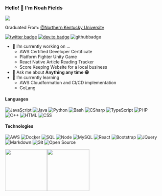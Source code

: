 ### Hello! 👋 I'm Noah Fields
![](https://komarev.com/ghpvc/?username=ogoodness&color=green)

Graduated From: [@Northern Kentucky University](https://www.nku.edu)

[![twitter badge](https://img.shields.io/badge/-@NoahFields_-%231FA1F1?style=flat&logo=twitter&logoColor=white)](https://twitter.com/NoahFields_)
[![dev.to badge](https://img.shields.io/badge/-Noah_Fields-%230177B5?style=flat&logo=linkedin)](https://www.linkedin.com/in/-NoahFields)
![githubbadge](https://img.shields.io/github/followers/OGoodness?style=social)

- 🔭 I’m currently working on ...
  - AWS Certified Developer Certificate
  - Platform Fighter Unity Game
  - React Native Article Reading Tracker
  - Score Keeping Website for a local business
- 💬 Ask me about **Anything any time 😀**
- 🌱 I’m currently learning 
  - AWS Cloudformation and CI/CD implementation
  - GoLang


#### Languages

![JavaScript](https://img.shields.io/badge/-JavaScript-fff?&logo=JavaScript&logoColor=ddc508)
![Java](https://img.shields.io/badge/-Java-fff?&logo=Java&logoColor=007396)
![Python](https://img.shields.io/badge/-Python-fff?&logo=python&logoColor=green)
![Bash](https://img.shields.io/badge/-Bash-fff?&logo=Linux&logoColor=black)
![CSharp](https://img.shields.io/badge/-CSharp-fff?&logo=c-sharp&logoColor=blue)
![TypeScript](https://img.shields.io/badge/-TypeScript-fff?&logo=TypeScript&logoColor=007ACC)
![PHP](https://img.shields.io/badge/-PHP-fff?&logo=PHP)
![C++](https://img.shields.io/badge/-C++-fff?&logo=c%2b%2b&logoColor=00599C)
![HTML](https://img.shields.io/badge/-HTML-fff?&logo=HTML5)
![CSS](https://img.shields.io/badge/-CSS-fff?&logo=CSS3&logoColor=blue)


#### Technologies
![AWS](https://img.shields.io/badge/-AWS-fff?&logo=Amazon-AWS&logoColor=232F3E)
![Docker](https://img.shields.io/badge/-Docker-fff?style=flat&logo=Docker)
![SQL](https://img.shields.io/badge/-SQL-fff?style=flat&logo=Microsoft-SQL-Server&logoColor=blue)
![Node](https://img.shields.io/badge/-Node-fff?style=flat&logo=node.js)
![MySQL](https://img.shields.io/badge/-MySQL-fff?style=flat&logo=mysql)
![React](https://img.shields.io/badge/-React-fff?style=flat&logo=react&logoColor=0078D7)
![Bootstrap](https://img.shields.io/badge/-Bootstrap-fff?style=flat&logo=bootstrap&logoColor=563D7C)
![JQuery](https://img.shields.io/badge/-JQuery-fff?style=flat&logo=jquery&logoColor=blue)
![Markdown](https://img.shields.io/badge/-Markdown-fff?style=flat&logo=markdown&logoColor=black)
![Git](https://img.shields.io/badge/-Git-fff?style=flat&logo=git)
![Open Source](https://img.shields.io/badge/-Open%20Source-fff?style=flat&logo=open-source-Initiative)



<a href="https://www.input-fields.com/"><img height="137.3px" src="https://github-readme-stats.vercel.app/api?username=ogoodness&hide_title=true&hide_border=true&show_icons=true&include_all_commits=true&count_private=true&line_height=21&text_color=000&icon_color=000&theme=graywhite" /><!-- wi*quL3fcV --><img height="137.3px" src="https://github-readme-stats.vercel.app/api/top-langs/?username=ogoodness&hide=html&hide_title=true&hide_border=true&layout=compact&langs_count=7&exclude_repo=comp426&text_color=000&icon_color=ffftheme=graywhite" /></a>





<!--
**OGoodness/OGoodness** is a ✨ _special_ ✨ repository because its `README.md` (this file) appears on your GitHub profile.

Here are some ideas to get you started:

- 🔭 I’m currently working on ...
- 🌱 I’m currently learning ...
- 👯 I’m looking to collaborate on ...
- 🤔 I’m looking for help with ...
- 💬 Ask me about ...
- 📫 How to reach me: ...
- 😄 Pronouns: ...
- ⚡ Fun fact: ...
-->

